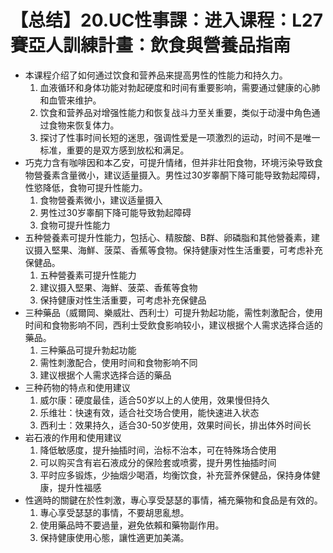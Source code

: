 # 【总结】20.UC性事課：进入课程：L27賽亞人訓練計畫：飲食與營養品指南

-   本课程介绍了如何通过饮食和营养品来提高男性的性能力和持久力。
    1.  血液循环和身体功能对勃起硬度和时间有重要影响，需要通过健康的心肺和血管来维护。
    2.  饮食和营养品对增强性能力和恢复战斗力至关重要，类似于动漫中角色通过食物来恢复体力。
    3.  探讨了性事时间长短的迷思，强调性爱是一项激烈的运动，时间不是唯一标准，重要的是双方感到放松和满足。
-   巧克力含有咖啡因和本乙安，可提升情绪，但并非壮阳食物，环境污染导致食物營養素含量微小，建议适量摄入。男性过30岁睾酮下降可能导致勃起障碍，性慾降低，食物可提升性能力。
    1.  食物營養素微小，建议适量摄入
    2.  男性过30岁睾酮下降可能导致勃起障碍
    3.  食物可提升性能力
-   五种營養素可提升性能力，包括心、精胺酸、B群、卵磷脂和其他營養素，建议摄入堅果、海鮮、菠菜、香蕉等食物。保持健康对性生活重要，可考虑补充保健品。
    1.  五种營養素可提升性能力
    2.  建议摄入堅果、海鮮、菠菜、香蕉等食物
    3.  保持健康对性生活重要，可考虑补充保健品
-   三种藥品（威爾岡、樂威壯、西利士）可提升勃起功能，需性刺激配合，使用时间和食物影响不同，西利士受飲食影响较小，建议根据个人需求选择合适的藥品。
    1.  三种藥品可提升勃起功能
    2.  需性刺激配合，使用时间和食物影响不同
    3.  建议根据个人需求选择合适的藥品
-   三种药物的特点和使用建议
    1.  威尔康：硬度最佳，适合50岁以上的人使用，效果慢但持久
    2.  乐维壮：快速有效，适合社交场合使用，能快速进入状态
    3.  西利士：效果持久，适合30-50岁使用，效果时间长，排出体外时间长
-   岩石液的作用和使用建议
    1.  降低敏感度，提升抽插时间，治标不治本，可在特殊场合使用
    2.  可以购买含有岩石液成分的保险套或喷雾，提升男性抽插时间
    3.  平时应多锻炼，少抽烟少喝酒，均衡饮食，补充营养保健品，保持身体健康，提升性福感
-   性適時的關鍵在於性刺激，專心享受瑟瑟的事情，補充藥物和食品是有效的。
    1.  專心享受瑟瑟的事情，不要胡思亂想。
    2.  使用藥品時不要過量，避免依賴和藥物副作用。
    3.  保持健康使用心態，讓性適更加美滿。